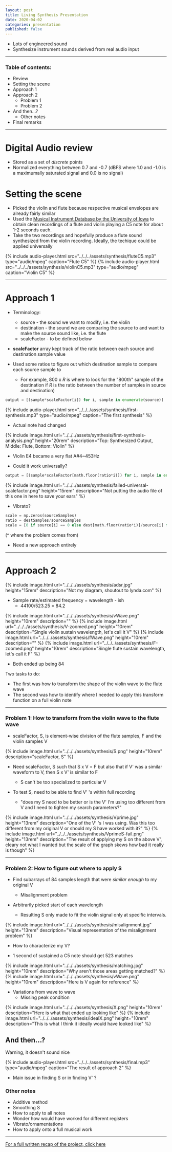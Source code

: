 ```yaml
---
layout: post
title: Living Synthesis Presentation
date: 2020-04-02
categories: presentation
published: false
---
```


* Lots of engineered sound
* Synthesize instrument sounds derived from real audio input

---

### Table of contents:
* Review
* Setting the scene
* Approach 1
* Approach 2
    * Problem 1
    * Problem 2
* And then...?
    * Other notes
* Final remarks

---

# Digital Audio review
* Stored as a set of *discrete* points
* Normalized everything between 0.7 and -0.7 (dBFS where 1.0 and -1.0 is a maximumally saturated signal and 0.0 is no signal)

# Setting the scene
* Picked the violin and flute because respective musical envelopes are already fairly similar
* Used the [Musical Instrument Database by the University of Iowa](http://theremin.music.uiowa.edu/MIS.html) to obtain clean recordings of a flute and violin playing a C5 note for about 1-2 seconds each.
* Take the two recordings and hopefully produce a flute sound synthesized from the violin recording. Ideally, the techique could be applied universally

{% include audio-player.html src="../../../assets/synthesis/fluteC5.mp3" type="audio/mpeg" caption="Flute C5" %}
{% include audio-player.html src="../../../assets/synthesis/violinC5.mp3" type="audio/mpeg" caption="Violin C5" %}

---

# Approach 1

* Terminology:
    * source - the sound we want to modify, i.e. the violin
    * destination - the sound we are comparing the source to and want to make the source sound like, i.e. the flute
    * scaleFactor - to be defined below

* **scaleFactor** array kept track of the ratio between each source and destination sample value



* Used some ratios to figure out which destination sample to compare each source sample to
    * For example, 800 x *R* is where to look for the "800th" sample of the destination if *R* is the ratio between the number of samples in source and destination)


```python
output = [(sample*scaleFactor[i]) for i, sample in enumerate(source)]
```

{% include audio-player.html src="../../../assets/synthesis/first-synthesis.mp3" type="audio/mpeg" caption="The first synthesis" %}

* Actual note had changed

{% include image.html url="../../../assets/synthesis/first-synthesis-analysis.png" height="20rem" description="Top: Synthesized Output, Middle: Flute, Bottom: Violin" %}

* Violin E4 became a very flat A#4\~453Hz

* Could it work universally?

```python
output = [(sample*scaleFactor[math.floor(ratio*i)]) for i, sample in enumerate(source)]
```

{% include image.html url="../../../assets/synthesis/failed-universal-scalefactor.png" height="15rem" description="Not putting the audio file of this one in here to save your ears" %}

* Vibrato?

```python
scale = np.zeros(sourceSamples)
ratio = destSamples/sourceSamples
scale = [0 if source[i] == 0 else dest[math.floor(ratio*i)]/source[i] for i, sample in enumerate(scale)]
```
(^ where the problem comes from)

* Need a new approach entirely

---

# Approach 2

{% include image.html url="../../../assets/synthesis/adsr.jpg" height="15rem" description="Not my diagram, shoutout to lynda.com" %}

* Sample rate/estimated frequency = wavelength - ish
    * 44100/523.25 = 84.2

{% include image.html url="../../../assets/synthesis/vWave.png" height="10rem" description="" %}
{% include image.html url="../../../assets/synthesis/V-zoomed.png" height="10rem" description="Single violin sustain wavelength, let's call it V" %}
{% include image.html url="../../../assets/synthesis/fWave.png" height="10rem" description="" %}
{% include image.html url="../../../assets/synthesis/F-zoomed.png" height="10rem" description="Single flute sustain wavelength, let's call it F" %}

* Both ended up being 84

Two tasks to do:
* The first was how to transform the shape of the violin wave to the flute wave
* The second was how to identify where I needed to apply this transform function on a full violin note

---

### Problem 1: How to transform from the violin wave to the flute wave
* scaleFactor, S, is element-wise division of the flute samples, F and the violin samples V

{% include image.html url="../../../assets/synthesis/S.png" height="10rem" description="scaleFactor, S" %}

* Need scaleFactor, S such that S x V = F but also that if V' was a similar waveform to V, then S x V' is similar to F
    * S can't be too specialized to particular V

* To test S, need to be able to find V' 's within full recording
    * "does my S need to be better or is the V' I'm using too different from V and I need to tighten my search parameters?"

{% include image.html url="../../../assets/synthesis/Vprime.jpg" height="13rem" description="One of the V' 's I was using. Was this too different from my original V or should my S have worked with it?" %}
{% include image.html url="../../../assets/synthesis/VprimeS-fail.png" height="13rem" description="The result of applying my S on the above V', cleary not what I wanted but the scale of the graph skews how bad it really is though" %}

---

### Problem 2: How to figure out where to apply S
* Find subarrays of 84 samples length that were *similar enough* to my original V
    * Misalignment problem

* Arbitrarily picked start of each wavelength
    * Resulting S only made to fit the violin signal only at specific intervals.

{% include image.html url="../../../assets/synthesis/misalignment.jpg" height="13rem" description="Visual representation of the misalignment problem" %}

* How to characterize my V?

* 1 second of sustained a C5 note should get 523 matches

{% include image.html url="../../../assets/synthesis/matching.jpg" height="10rem" description="Why aren't those areas getting matched?" %}
{% include image.html url="../../../assets/synthesis/vWave.png" height="10rem" description="Here is V again for reference" %}

* Variations from wave to wave
    * Missing peak condition

{% include image.html url="../../../assets/synthesis/X.png" height="10rem" description="Here is what that ended up looking like" %}
{% include image.html url="../../../assets/synthesis/idealX.png" height="10rem" description="This is what I think it ideally would have looked like" %}

## And then...?
Warning, it doesn't sound nice

{% include audio-player.html src="../../../assets/synthesis/final.mp3" type="audio/mpeg" caption="The result of approach 2" %}

* Main issue in finding S or in finding V' ?

### Other notes
* Additive method
* Smoothing S
* How to apply to all notes
* Wonder how would have worked for different registers
* Vibrato/ornamentations
* How to apply onto a full musical work

---

[For a full written recap of the project, click here](https://nick-xie.github.io/blog/2020/04/02/Living-Synthesis.html)
